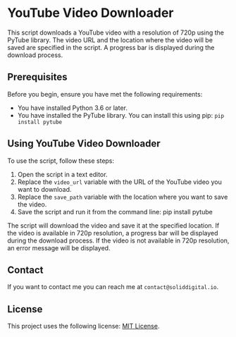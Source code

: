 # YouTube Video Downloader

This script downloads a YouTube video with a resolution of 720p using the PyTube library. The video URL and the location where the video will be saved are specified in the script. A progress bar is displayed during the download process.

## Prerequisites

Before you begin, ensure you have met the following requirements:

* You have installed Python 3.6 or later.
* You have installed the PyTube library. You can install this using pip: `pip install pytube`

## Using YouTube Video Downloader

To use the script, follow these steps:

1. Open the script in a text editor.
2. Replace the `video_url` variable with the URL of the YouTube video you want to download.
3. Replace the `save_path` variable with the location where you want to save the video.
4. Save the script and run it from the command line: pip install pytube

The script will download the video and save it at the specified location. If the video is available in 720p resolution, a progress bar will be displayed during the download process. If the video is not available in 720p resolution, an error message will be displayed.

## Contact

If you want to contact me you can reach me at `contact@soliddigital.io`.

## License

This project uses the following license: [MIT License](https://github.com/deividuska/YouTubeVideoDownloader/blob/main/LICENSE).

